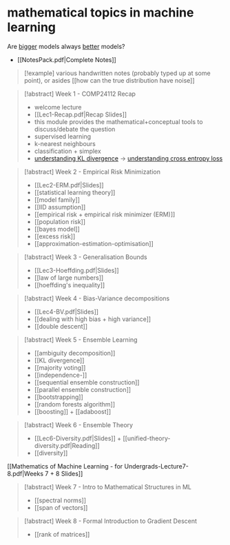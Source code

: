 # mathematical topics in machine learning
Are <u>bigger</u> models always <u>better</u> models?

- [[NotesPack.pdf|Complete Notes]]

> [!example] various handwritten notes (probably typed up at some point), or asides
> [[how can the true distribution have noise]]

> [!abstract] Week 1 - COMP24112 Recap
> - welcome lecture
> - [[Lec1-Recap.pdf|Recap Slides]]
> - this module provides the mathematical+conceptual tools to discuss/debate the question
> - supervised learning
> - k-nearest neighbours
> - classification + simplex
> - [understanding KL divergence](https://www.youtube.com/watch?v=SxGYPqCgJWM) -> [understanding cross entropy loss](https://www.youtube.com/watch?v=Pwgpl9mKars)

> [!abstract] Week 2 - Empirical Risk Minimization
> - [[Lec2-ERM.pdf|Slides]]
> - [[statistical learning theory]]
> - [[model family]]
> - [[IID assumption]]
> - [[empirical risk + empirical risk minimizer (ERM)]]
> - [[population risk]]
> - [[bayes model]]
> - [[excess risk]]
> - [[approximation-estimation-optimisation]]

> [!abstract] Week 3 - Generalisation Bounds
> - [[Lec3-Hoeffding.pdf|Slides]]
> - [[law of large numbers]]
> - [[hoeffding's inequality]]

> [!abstract] Week 4 - Bias-Variance decompositions
> - [[Lec4-BV.pdf|Slides]]
> - [[dealing with high bias + high variance]]
> - [[double descent]]

> [!abstract] Week 5 - Ensemble Learning
> - [[ambiguity decomposition]]
> - [[KL divergence]]
> - [[majority voting]]
> - [[independence-]]
> - [[sequential ensemble construction]]
> - [[parallel ensemble construction]]
> - [[bootstrapping]]
> - [[random forests algorithm]]
> - [[boosting]] + [[adaboost]]

> [!abstract] Week 6 - Ensemble Theory
> - [[Lec6-Diversity.pdf|Slides]] + [[unified-theory-diversity.pdf|Reading]]
> - [[diversity]]

[[Mathematics of Machine Learning - for Undergrads-Lecture7-8.pdf|Weeks 7 + 8 Slides]]

> [!abstract] Week 7 - Intro to Mathematical Structures in ML
> - [[spectral norms]]
> - [[span of vectors]] 

> [!abstract] Week 8 - Formal Introduction to Gradient Descent
> 
> - [[rank of matrices]]